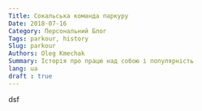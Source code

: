 ```yaml
---
Title: Сокальська команда паркуру  
Date: 2018-07-16
Category: Персональний Блог  
Tags: parkour, history  
Slug: parkour
Authors: Oleg Kmechak  
Summary: Історія про працю над собою і популярність
lang: ua  
draft : true  
---
```


dsf